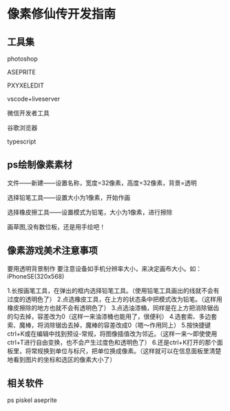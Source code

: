 # 像素修仙传开发指南 

## 工具集

photoshop

ASEPRITE

PXYXELEDIT

vscode+liveserver

微信开发者工具

谷歌浏览器

typescript

## ps绘制像素素材
文件——新建——设置名称，宽度=32像素，高度=32像素，背景=透明

选择铅笔工具——设置大小为1像素，开始作画

选择橡皮擦工具——设置模式为铅笔，大小为1像素，进行擦除

画草图,没有数位板，还是用手绘吧！

## 像素游戏美术注意事项
要用透明背景制作
要注意设备如手机分辨率大小，来决定画布大小。如：iPhoneSE(320x568)

1.长按画笔工具，在弹出的框内选择铅笔工具。（使用铅笔工具画出的线就不会有过度的透明色了）
2.点选橡皮工具，在上方的状态条中把模式改为铅笔。（这样用橡皮擦除的地方也就不会有透明色了）
3.点选油漆桶，同样是在上方把消除锯齿的勾去掉，容差改为0（这样一来油漆桶也能用了，很便利）
4.选套索、多边套索、魔棒，将消除锯齿去掉，魔棒的容差改成0（嗯～作用同上）
5.按快捷键ctrl+K或在编辑中找到预设-常规，将图像插值改为邻近。（这样一来～即使使用ctrl+T进行自由变换，也不会产生过度色和透明色了）
6.还是ctrl+K打开的那个面板里，将常规换到单位与标尺，把单位换成像素。（这样就可以在信息面板里清楚地看到图片的坐标和选区的像素大小了）


## 相关软件
ps
piskel
aseprite

